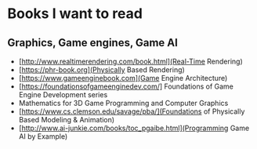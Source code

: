 # Books I want to read

## Graphics, Game engines, Game AI

- [http://www.realtimerendering.com/book.html](Real-Time Rendering)
- [https://phr-book.org](Physically Based Rendering)
- [https://www.gameenginebook.com](Game Engine Architecture)
- [https://foundationsofgameenginedev.com/] Foundations of Game Engine Development series
- Mathematics for 3D Game Programming and Computer Graphics
- [https://www.cs.clemson.edu/savage/pba/](Foundations of Physically Based Modeling & Animation)
- [http://www.ai-junkie.com/books/toc_pgaibe.html](Programming Game AI by Example)
